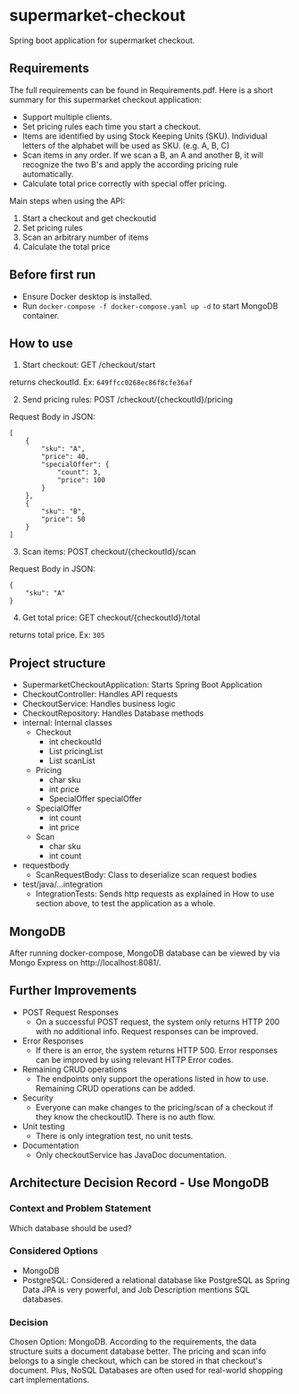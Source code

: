 
# supermarket-checkout

Spring boot application for supermarket checkout.

## Requirements

The full requirements can be found in Requirements.pdf.
Here is a short summary for this supermarket checkout application:

- Support multiple clients.
- Set pricing rules each time you start a checkout.
- Items are identified by using Stock Keeping Units (SKU). Individual letters of the alphabet will be used as SKU. (e.g. A, B, C)
- Scan items in any order. If we scan a B, an A and another B, it will recognize the two B's and apply the according pricing rule automatically.
- Calculate total price correctly with special offer pricing.

Main steps when using the API:

1. Start a checkout and get checkoutid
2. Set pricing rules
3. Scan an arbitrary number of items
4. Calculate the total price

## Before first run
- Ensure Docker desktop is installed.
- Run `docker-compose -f docker-compose.yaml up -d` to start MongoDB container.

## How to use

1. Start checkout: GET /checkout/start 

returns checkoutId. Ex: `649ffcc0268ec86f8cfe36af`

2. Send pricing rules: POST /checkout/{checkoutId}/pricing

Request Body in JSON:
```
[
    {
        "sku": "A",
        "price": 40,
        "specialOffer": {
            "count": 3,
            "price": 100
        }
    },
    {
        "sku": "B",
        "price": 50
    }
]
```

3. Scan items: POST checkout/{checkoutId}/scan

Request Body in JSON:
```
{
    "sku": "A"
}
```

4. Get total price: GET checkout/{checkoutId}/total

returns total price. Ex: `305`

## Project structure

- SupermarketCheckoutApplication: Starts Spring Boot Application
- CheckoutController: Handles API requests
- CheckoutService: Handles business logic
- CheckoutRepository: Handles Database methods
- internal: Internal classes
  - Checkout
      - int checkoutId
      - List pricingList
      - List scanList
  - Pricing
      - char sku
      - int price
      - SpecialOffer specialOffer
  - SpecialOffer
      - int count
      - int price
  - Scan
      - char sku
      - int count
- requestbody
  - ScanRequestBody: Class to deserialize scan request bodies
- test/java/...integration
  - IntegrationTests: Sends http requests as explained in How to use section above, to test the application as a whole.

## MongoDB

After running docker-compose, MongoDB database can be viewed by via Mongo Express on http://localhost:8081/.

## Further Improvements

- POST Request Responses
  - On a successful POST request, the system only returns HTTP 200 with no additional info. Request responses can be improved.
- Error Responses
  - If there is an error, the system returns HTTP 500. Error responses can be improved by using relevant HTTP Error codes.
- Remaining CRUD operations
  - The endpoints only support the operations listed in how to use. Remaining CRUD operations can be added.
- Security
  - Everyone can make changes to the pricing/scan of a checkout if they know the checkoutID. There is no auth flow.
- Unit testing
  - There is only integration test, no unit tests.
- Documentation
  - Only checkoutService has JavaDoc documentation. 

## Architecture Decision Record - Use MongoDB

### Context and Problem Statement
Which database should be used?

### Considered Options
- MongoDB
- PostgreSQL: Considered a relational database like PostgreSQL as Spring Data JPA is very powerful, 
and Job Description mentions SQL databases.

### Decision
Chosen Option: MongoDB. According to the requirements, the data structure suits a document database better.
The pricing and scan info belongs to a single checkout, which can be stored in that checkout's document.
Plus, NoSQL Databases are often used for real-world shopping cart implementations.
